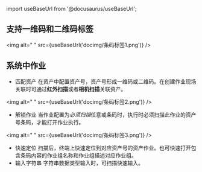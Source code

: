 
import useBaseUrl from '@docusaurus/useBaseUrl';

## 支持一维码和二维码标签

<img alt=" " src={useBaseUrl('docimg/条码标签1.png')} />

## 系统中作业

* 匹配资产
在资产中配置资产号，资产号形成一维码或二维码。在创建作业现场关联时可通过**红外扫描**或者**相机扫描**关联资产。

<img alt=" " src={useBaseUrl('docimg/条码标签2.png')} />

* 解锁作业
当作业配置为*必须扫描*任意或条码时，执行时必须扫描此作业的资产号条码，才能打开作业执行。

<img alt=" " src={useBaseUrl('docimg/条码标签3.png')} />

* 快速定位
扫描后，终端上快速定位到对应资产号的资产作业。也可快速打开包含条码内容的作业组名称和作业组描述对应作业组。
* 输入字符串
字符串数据类型输入时，可扫描快速输入。
